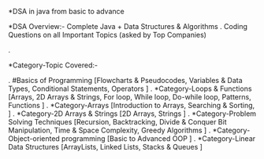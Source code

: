 *DSA in java from basic to advance 

*DSA Overview:-
Complete Java + Data Structures & Algorithms
.
Coding Questions on all Important Topics (asked by Top
Companies)

.

*Category-Topic Covered:-


.
#Basics of Programming
[Flowcharts & Pseudocodes,
Variables & Data Types,
Conditional Statements,
Operators
]
.
*Category-Loops & Functions
[Arrays,
2D Arrays & Strings,
For loop, While loop, Do-while loop,
Patterns,
Functions
]
.
*Category-Arrays
[Introduction to Arrays,
Searching & Sorting,
]
.
*Category-2D Arrays & Strings
[2D Arrays,
Strings
]
.
*Category-Problem Solving Techniques
[Recursion, Backtracking,
Divide & Conquer
Bit Manipulation,
Time & Space Complexity,
Greedy Algorithms
]
.
*Category-Object-oriented programming
[Basic to Advanced OOP
]
.
*Category-Linear Data Structures
[ArrayLists,
Linked Lists,
Stacks & Queues
]
